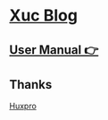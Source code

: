 [Xuc Blog](https://cx0512.com)
================================

[User Manual 👉](Manual.md)
--------------------------------------------------

Thanks
-------
[Huxpro](https://github.com/Huxpro)
